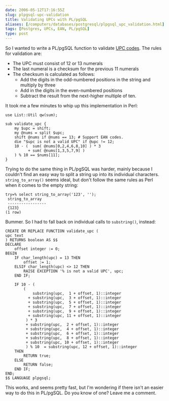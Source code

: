 ```yaml
--- 
date: 2006-05-12T17:16:55Z
slug: plpgsql-upc-validation
title: Validating UPCs with PL/pgSQL
aliases: [/computers/databases/postgresql/plpgsql_upc_validation.html]
tags: [Postgres, UPCs, EAN, PL/pgSQL]
type: post
---
```


So I wanted to write a PL/pgSQL function to validate [UPC codes]. The rules for
validation are:

-   The UPC must consist of 12 or 13 numerals
-   The last numeral is a checksum for the previous 11 numerals
-   The checksum is calculated as follows:
    -   Add the digits in the odd-numbered positions in the string and multiply
        by three
    -   Add in the digits in the even-numbered positions
    -   Subtract the result from the next-higher multiple of ten.

It took me a few minutes to whip up this implementation in Perl:

    use List::Util qw(sum);

    sub validate_upc {
        my $upc = shift;
        my @nums = split $upc;
        shift @nums if @nums == 13; # Support EAN codes.
        die "$upc is not a valid UPC" if @upc != 12;
        10 - (  sum( @nums[0,2,4,6,8,10] ) * 3
              + sum( @nums[1,3,5,7,9] )
        ) % 10 == $nums[11];
    }

Trying to do the same thing in PL/pgSQL was harder, mainly because I couldn't
find an easy way to split a string up into its individual characters.
`string_to_array()` seems ideal, but don't follow the same rules as Perl when it
comes to the empty string:

    try=% select string_to_array('123', '');
     string_to_array
     -----------------
     {123}
    (1 row)

Bummer. So I had to fall back on individual calls to `substring()`, instead:

    CREATE OR REPLACE FUNCTION validate_upc (
    upc text
    ) RETURNS boolean AS $$
    DECLARE
        offset integer := 0;
    BEGIN
        IF char_length(upc) = 13 THEN
            offset := 1;
        ELSIF char_length(upc) <> 12 THEN
            RAISE EXCEPTION '% is not a valid UPC', upc;
        END IF;

        IF 10 - (
            (
                substring(upc,  1 + offset, 1)::integer
              + substring(upc,  3 + offset, 1)::integer
              + substring(upc,  5 + offset, 1)::integer
              + substring(upc,  7 + offset, 1)::integer
              + substring(upc,  9 + offset, 1)::integer
              + substring(upc, 11 + offset, 1)::integer
             ) * 3
             + substring(upc,  2 + offset, 1)::integer
             + substring(upc,  4 + offset, 1)::integer
             + substring(upc,  6 + offset, 1)::integer
             + substring(upc,  8 + offset, 1)::integer
             + substring(upc, 10 + offset, 1)::integer
             ) % 10  = substring(upc, 12 + offset, 1)::integer
        THEN
            RETURN true;
        ELSE
            RETURN false;
        END IF;
    END;
    $$ LANGUAGE plpgsql;

This works, and seems pretty fast, but I'm wondering if there isn't an easier
way to do this in PL/pgSQL. Do you know of one? Leave me a comment.

  [UPC codes]: https://en.wikipedia.org/wiki/UPC_code "Wikipedia: UPC"
